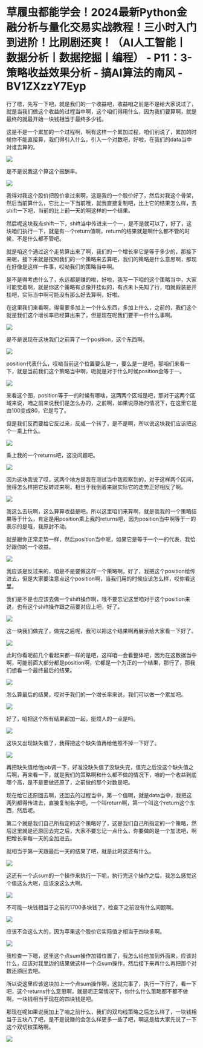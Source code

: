 # 草履虫都能学会！2024最新Python金融分析与量化交易实战教程！三小时入门到进阶！比刷剧还爽！（AI人工智能丨数据分析丨数据挖掘丨编程） - P11：3-策略收益效果分析 - 搞AI算法的南风 - BV1ZXzzY7Eyp

行了嗯，先写一下吧，就是我们的一个收益吧，收益咱之前是不是给大家说过了，就是当我们做这个收益的过程当中啊，这个咱们得用什么，因为我们要算啊，就是最终的就最开始一块钱相当于最终多少钱。

这是不是一个累加的一个过程啊，啊有这样一个累加过程，咱们别说了，累加的时候你不能直接算，我们得引入什么，引入一个对数吧，好啦，在我们的data当中对谁去算的。



![](img/8c18b906a027db5f65c70dcbca64c31e_1.png)

是不是说我这个算这个报酬率。

![](img/8c18b906a027db5f65c70dcbca64c31e_3.png)

我得对我这个股价把股价拿过来啊，这是我的一个股价好了，然后对我这个骨架，然后当前算什么，它比上一下当前哦，就我直接复制吧，比上它的结果怎么样，去shift一下吧，当前的比上前一天的啊这样的一个结果。

然后呢这块我点shift一下，shift当中传进来一个一，是不是就可以了，好了，这块咱们执行一下，就是有一个return值啊，return的结果就是啊什么都不管的时候，不是什么都不管吧。

就是咱这个通过这个走势算出来了啊，我们的一个增长率它是等于多少的，那接下来呢，接下来就是按照我们的一个策略来去算吧，我们的策略是什么意思啊，那现在好像是这样一件事，哎呦我们的策略当中啊。

是不是得考虑什么了，永远都是赚的啦，好啦，我写一下咱的这个策略当中，大家可能觉着啊，就是你这个策略有点像开挂似的，有点未卜先知了行，咱就假装是开挂吧，实际当中啊可能没有那么好去算啊，好啦。

在这里我们来看啊，得需要多加上一个什么东西，多加上什么，之前的，我们这个就是我们这个增长率已经算出来了，但是现在呢我们要干一件什么事啊。



![](img/8c18b906a027db5f65c70dcbca64c31e_5.png)

是不是说现在这块我们之前算了一个position，这个东西啊。

![](img/8c18b906a027db5f65c70dcbca64c31e_7.png)

position代表什么，哎呦当前这个位置要么是一，要么是一是吧，那咱们来看一下，就是当前我们这个策略当中啊，呃就是对于什么时候position会等于一。



![](img/8c18b906a027db5f65c70dcbca64c31e_9.png)

来看这个图，position等于一的时候有哪啥，这两两个区域是吧，那对于这两个区域来说，咱之前来说我们是怎么办的，之前啊，如果说原始的情况下，在这里它是由100变成80，它是亏了。

但是我们反而要给它反过来，反成一个转了，是不是啊，所以说这块我们应该把这个一乘上什么。

![](img/8c18b906a027db5f65c70dcbca64c31e_11.png)

乘上我的一个returns吧，这没问题吧。

![](img/8c18b906a027db5f65c70dcbca64c31e_13.png)

因为这块我说了哎，这两个地方是我在测试当中我观察到的，对于这样两个区间，我得怎么样把它反转过来啊，相当于我倒着来跟实际它的走势正好相反了啊。



![](img/8c18b906a027db5f65c70dcbca64c31e_15.png)

我这么去玩啊，这么算算收益是吧，所以这里咱们来算啊，就是我我的一个策略结果等于什么，肯定是用position乘上我的returns吧，因为position当中啊等于一的表示的是哦，我原封不动。

就是跟你正常走势一样，然后position当中呢，如果它是等于一个一的代表，我恰好跟你的一个收益。

![](img/8c18b906a027db5f65c70dcbca64c31e_17.png)

我应该是反过来的，咱是不是要做这样一个策略啊，好了，我把这个position给传进去，但是大家要注意点这个position啊，当我们用的时候应该怎么样，哎你看这里。

我们是不是也应该去做一个shift操作啊，哦不要忘记这里咱对于这个position来说，也有这个shift操作跟之前要对应上吧，好了。



![](img/8c18b906a027db5f65c70dcbca64c31e_19.png)

这一块我们做完了，做完之后呢，我可以把这个结果啊再展示给大家看一下好了。

![](img/8c18b906a027db5f65c70dcbca64c31e_21.png)

此时你看呃前几个看起来都一样的是吧，这样咱一会看整体吧，因为在这数据当中啊，可能前面大部分都是position啊，它都是一个为正的一个结果，那行了，那我们想看一个最终最后的结果。



![](img/8c18b906a027db5f65c70dcbca64c31e_23.png)

怎么算最后的结果，哎对于我们的一个增长率来说，我们可以做一个累加吧。

![](img/8c18b906a027db5f65c70dcbca64c31e_25.png)

好了，咱把这个所有结果都加一起，挺烦人的一点是吗。

![](img/8c18b906a027db5f65c70dcbca64c31e_27.png)

这块又出现缺失值了，我得把这个缺失值再给他照不掉一下好了。

![](img/8c18b906a027db5f65c70dcbca64c31e_29.png)

再把缺失值给他job调一下，好准没缺失值了没缺失完，值完之后没这个缺失值之后啊，再来看一下，就是我们的策略啊和什么都不做的情况下，咱的一个收益到底哪个高，是不是要做还原了，之前做的那个对数是吧。

现在给它还原回去啊，还回去的过程当中，第一个值啊，就是data当中，我把这两列都得传进去，直接复制名字吧，一个叫return啊，第一个叫这个return这个东西，然后呢。

第二个就是我们自己所指定的这个策略好了，这是我们自己所指定的一个策略，然后这里就是还原回去完之后，大家不要忘记一点什么，你要做的是一个加法吧，啊把增长率每一天的全加进去。

就相当于第一天跟最后一天的结果了吧，就是此时这还有什么。

![](img/8c18b906a027db5f65c70dcbca64c31e_31.png)

这还有一个点sum的一个操作来执行一下呃，执行完这个操作之后，我怎么感觉这个值这么大呢，应该没这么大啊。



![](img/8c18b906a027db5f65c70dcbca64c31e_33.png)

不可能一块钱相当于之前的1700多块钱了，检查下之前没有什么问题啊。

![](img/8c18b906a027db5f65c70dcbca64c31e_35.png)

应该不会这么大的，因为苹果这个股价它实际值才相当于四块多啊。

![](img/8c18b906a027db5f65c70dcbca64c31e_37.png)

我检查一下嗯，这里这个点sum操作加错位置了，我怎么给他加到外面来，应该对什么，应该对我里边的结果做这样一个点sum操作，然后接下来再什么再把那个对数还原回去吧。

所以说这里应该这块加上一个点sum操作啊，这就完事了，执行一下行了，看一下吧，这个returns什么意思啊，就是呃正常情况下，你什么什么策略都不都不做啊，一块钱相当于现在的四块钱是吧。

那现在呢如果说我加上了咱之前什么，我们的双均线策略之后怎么样了，一块钱相当于五块八了吧，是不是说赚的会怎么样更多一些了吧，啊这是给大家先说了一下这个双切权策略啊。



![](img/8c18b906a027db5f65c70dcbca64c31e_39.png)